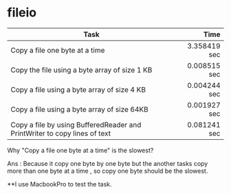 # fileio

Task | Time
----------------------------------------|----------:
Copy a file one byte at a time | 3.358419 sec
Copy the file using a byte array of size 1 KB | 0.008515 sec
Copy a file using a byte array of size 4 KB | 0.004244 sec
Copy a file using a byte array of size 64KB | 0.001927 sec
Copy a file by using BufferedReader and PrintWriter to copy lines of text | 0.081241 sec

Why "Copy a file one byte at a time" is the slowest?

Ans : Because it copy one byte by one byte but the another tasks copy more than one byte at a time , so copy one byte should be the slowest.

**I use MacbookPro to test the task.
